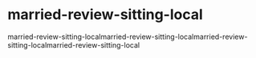 # married-review-sitting-local
married-review-sitting-localmarried-review-sitting-localmarried-review-sitting-localmarried-review-sitting-local
